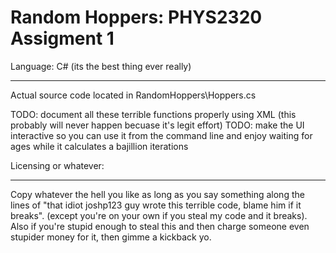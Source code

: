 Random Hoppers: PHYS2320 Assigment 1
=====================================

Language: C# (its the best thing ever really)
______________________________________________

Actual source code located in RandomHoppers\Hoppers.cs

TODO: document all these terrible functions properly using XML (this probably will never happen becuase it's legit effort)
TODO: make the UI interactive so you can use it from the command line and enjoy waiting for ages while it calculates a bajillion iterations

Licensing or whatever:
______________________

Copy whatever the hell you like as long as you say something along the lines of "that idiot joshp123 guy wrote this terrible code, blame him if it breaks". (except you're on your own if you steal my code and it breaks). Also if you're stupid enough to steal this and then charge someone even stupider money for it, then gimme a kickback yo.